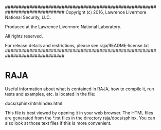 
##############################################################################
Copyright (c) 2016, Lawrence Livermore National Security, LLC.

Produced at the Lawrence Livermore National Laboratory.

All rights reserved.

For release details and restrictions, please see raja/README-license.txt
##############################################################################


RAJA
=====

Useful information about what is contained in RAJA, how to compile it, 
run tests and examples, etc. is located in the file:

docs/sphinx/html/index.html

This file is best viewed by opening it in your web browser. The HTML
files are generated from the *.rst files in the directory raja/docs/sphinx.
You can also look at those text files if this is more convenient.
